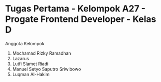 # Tugas Pertama - Kelompok A27 - Progate Frontend Developer - Kelas D
 Anggota Kelompok<br>
 1. Mochamad Rizky Ramadhan<br>
 2. Lazarus<br>
 3. Lutfi Slamet Riadi<br>
 4. Manuel Setyo Saputro Sriwibowo<br>
 5. Luqman Al-Hakim<br>
